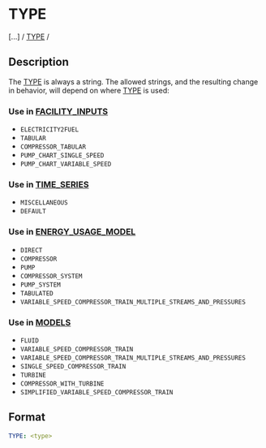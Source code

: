 # TYPE

[...] / 
[TYPE](/about/references/keywords/TYPE.md) /

## Description
The [TYPE](/about/references/keywords/TYPE.md) is always a string. The allowed strings, and the resulting change in behavior,
will depend on where [TYPE](/about/references/keywords/TYPE.md) is used:

### Use in [FACILITY_INPUTS](/about/references/keywords/FACILITY_INPUTS.md)
- `ELECTRICITY2FUEL`
- `TABULAR`
- `COMPRESSOR_TABULAR`
- `PUMP_CHART_SINGLE_SPEED`
- `PUMP_CHART_VARIABLE_SPEED`

### Use in [TIME_SERIES](/about/references/keywords/TIME_SERIES.md)
- `MISCELLANEOUS`
- `DEFAULT`

### Use in [ENERGY_USAGE_MODEL](/about/references/keywords/ENERGY_USAGE_MODEL.md)
 - `DIRECT`
 - `COMPRESSOR`
 - `PUMP`
 - `COMPRESSOR_SYSTEM`
 - `PUMP_SYSTEM`
 - `TABULATED`
 - `VARIABLE_SPEED_COMPRESSOR_TRAIN_MULTIPLE_STREAMS_AND_PRESSURES`

### Use in [MODELS](/about/references/keywords/MODELS.md)
- `FLUID`
- `VARIABLE_SPEED_COMPRESSOR_TRAIN`
- `VARIABLE_SPEED_COMPRESSOR_TRAIN_MULTIPLE_STREAMS_AND_PRESSURES`
- `SINGLE_SPEED_COMPRESSOR_TRAIN`
- `TURBINE`
- `COMPRESSOR_WITH_TURBINE`
- `SIMPLIFIED_VARIABLE_SPEED_COMPRESSOR_TRAIN`

## Format
~~~~~~~~yaml
TYPE: <type>
~~~~~~~~
